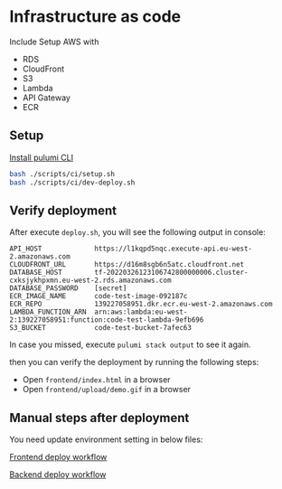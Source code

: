# Infrastructure as code

Include Setup AWS with
* RDS
* CloudFront
* S3
* Lambda
* API Gateway
* ECR

## Setup

[Install pulumi CLI](https://www.pulumi.com/docs/get-started/install/)
```bash
bash ./scripts/ci/setup.sh
bash ./scripts/ci/dev-deploy.sh
```

## Verify deployment

After execute `deploy.sh`, you will see the following output in console:

```text
API_HOST             https://l1kqpd5nqc.execute-api.eu-west-2.amazonaws.com
CLOUDFRONT_URL       https://d16m8sgb6n5atc.cloudfront.net
DATABASE_HOST        tf-20220326123106742800000006.cluster-cxksjykhpxmn.eu-west-2.rds.amazonaws.com
DATABASE_PASSWORD    [secret]
ECR_IMAGE_NAME       code-test-image-092187c
ECR_REPO             139227058951.dkr.ecr.eu-west-2.amazonaws.com
LAMBDA_FUNCTION_ARN  arn:aws:lambda:eu-west-2:139227058951:function:code-test-lambda-9efb696
S3_BUCKET            code-test-bucket-7afec63
```

In case you missed, execute `pulumi stack output` to see it again.

then you can verify the deployment by running the following steps:

- Open `frontend/index.html` in a browser
- Open `frontend/upload/demo.gif` in a browser

## Manual steps after deployment

You need update environment setting in below files:

[Frontend deploy workflow](/.github/workflows/deploy-frontend.yml)

[Backend deploy workflow](/.github/workflows/deploy-backend.yml)